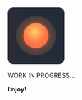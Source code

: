 <img src="https://raw.githubusercontent.com/james-gulland/solar-drift-vscode-theme/main/solar_drift_icon.png" />

WORK IN PROGRESS...



**Enjoy!**
